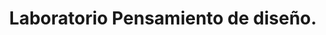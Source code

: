 ---
title: Laboratorio Pensamiento de diseño.
date_label: 04 de octubre del 2022
workshop: Natalia Ruiz y Laura Celis 
what: Para esto, usamos un algoritmo que toma una librería de fotos y las organiza de acuerdo a su valor de tono de color y brillo. Luego, reemplaza los píxeles por las fotos más cercanas a los valores encontrados. Después, pasa la imagen generada por un filtro para cerrar los valores faltantes. Al final, tenemos un mosaico hecho de pequeñas fotos que forman una gran imagen. En este caso se empleó una foto de 200x200 de El Castillo de las Artes y se reconstruyó utilizando imágenes de los laboratorios realizados allá y de los participantes de los talleres.   
whatDB:
weDid: Al colgarlo en la pared, le pedimos a las y los participantes que identificaran su fotografía en el mosaico. Seguido a esto, les dimos tres pedazos de lana para que pudieran trazar con quién haría alianzas y colaboraciones en un futuro muy próximo. Este ejercicio pretendía entender cómo desde estos espacios de interacción y formación, como fueron los laboratorios en el Castillo de las Artes, se tejieron otras redes entre colectivos. Otras posibilidades de hacer alianzas, conocer y apoyar el trabajo de forma mutua. 
weDidTool: 
description: Esta intervención fue el cierre de los laboratorios en el Castillo de las Artes. Este mosaico consistió en la reconstrucción de una imagen cambiando píxeles por más imágenes, con un valor similar en color y brillo al píxel original. 
image: /images/intervenciones/intervencion-3.jpg
images:
    - /images/memorias/arte-ky/ky-1.jpg
    - /images/memorias/arte-ky/ky-2.jpg
    - /images/memorias/arte-ky/ky-3.jpg
type: gestion-del-conocimiento/intervenciones-artisticas
---